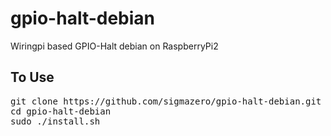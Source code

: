 # gpio-halt-debian
Wiringpi based GPIO-Halt debian on RaspberryPi2

## To Use

<pre>
git clone https://github.com/sigmazero/gpio-halt-debian.git
cd gpio-halt-debian
sudo ./install.sh
</pre>
